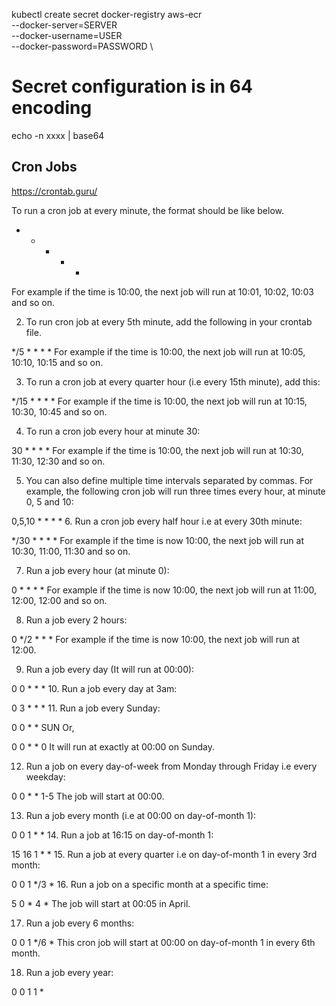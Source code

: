 
kubectl create secret docker-registry aws-ecr \
  --docker-server=SERVER \
  --docker-username=USER \
  --docker-password=PASSWORD \

# Secret configuration is in 64 encoding 
echo -n xxxx | base64
  

## Cron Jobs

https://crontab.guru/

 To run a cron job at every minute, the format should be like below.

* * * * * <command-to-execute>
For example if the time is 10:00, the next job will run at 10:01, 10:02, 10:03 and so on.

2. To run cron job at every 5th minute, add the following in your crontab file.

*/5 * * * * <command-to-execute>
For example if the time is 10:00, the next job will run at 10:05, 10:10, 10:15 and so on.

3. To run a cron job at every quarter hour (i.e every 15th minute), add this:

*/15 * * * * <command-to-execute>
For example if the time is 10:00, the next job will run at 10:15, 10:30, 10:45 and so on.

4. To run a cron job every hour at minute 30:

30 * * * * <command-to-execute>
For example if the time is 10:00, the next job will run at 10:30, 11:30, 12:30 and so on.

5. You can also define multiple time intervals separated by commas. For example, the following cron job will run three times every hour, at minute 0, 5 and 10:

0,5,10 * * * * <command-to-execute>
6. Run a cron job every half hour i.e at every 30th minute:

*/30 * * * * <command-to-execute>
For example if the time is now 10:00, the next job will run at 10:30, 11:00, 11:30 and so on.

7. Run a job every hour (at minute 0):

0 * * * * <command-to-execute>
For example if the time is now 10:00, the next job will run at 11:00, 12:00, 12:00 and so on.

8. Run a job every 2 hours:

0 */2 * * * <command-to-execute>
For example if the time is now 10:00, the next job will run at 12:00.

9. Run a job every day (It will run at 00:00):

0 0 * * * <command-to-execute>
10. Run a job every day at 3am:

0 3 * * * <command-to-execute>
11. Run a job every Sunday:

0 0 * * SUN <command-to-execute>
Or,

0 0 * * 0 <command-to-execute>
It will run at exactly at 00:00 on Sunday.

12. Run a job on every day-of-week from Monday through Friday i.e every weekday:

0 0 * * 1-5 <command-to-execute>
The job will start at 00:00.

13. Run a job every month (i.e at 00:00 on day-of-month 1):

0 0 1 * * <command-to-execute>
14. Run a job at 16:15 on day-of-month 1:

15 16 1 * * <command-to-execute>
15. Run a job at every quarter i.e on day-of-month 1 in every 3rd month:

0 0 1 */3 * <command-to-execute>
16. Run a job on a specific month at a specific time:

5 0 * 4 * <command-to-execute>
The job will start at 00:05 in April.

17. Run a job every 6 months:

0 0 1 */6 * <command-to-execute>
This cron job will start at 00:00 on day-of-month 1 in every 6th month.

18. Run a job every year:

0 0 1 1 * <command-to-execute>